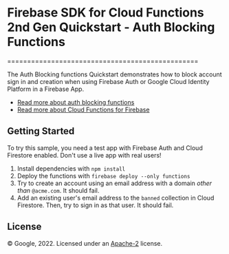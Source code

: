 # Firebase SDK for Cloud Functions 2nd Gen Quickstart - Auth Blocking Functions
================================================

The Auth Blocking functions Quickstart demonstrates how to block account sign in and creation when using Firebase Auth or Google Cloud Identity Platform in a Firebase App.


- [Read more about auth blocking functions](https://firebase.google.com/docs/auth/extend-with-blocking-functions)
- [Read more about Cloud Functions for Firebase](https://firebase.google.com/docs/functions/)


Getting Started
---------------

To try this sample, you need a test app with Firebase Auth and Cloud Firestore enabled. Don't use a live app with real users!

1. Install dependencies with `npm install`
2. Deploy the functions with `firebase deploy --only functions`
3. Try to create an account using an email address with a domain _other than_ `@acme.com`. It should fail.
4. Add an existing user's email address to the `banned` collection in Cloud Firestore. Then, try to sign in as that user. It should fail.


License
-------

© Google, 2022. Licensed under an [Apache-2](../../../LICENSE) license.
